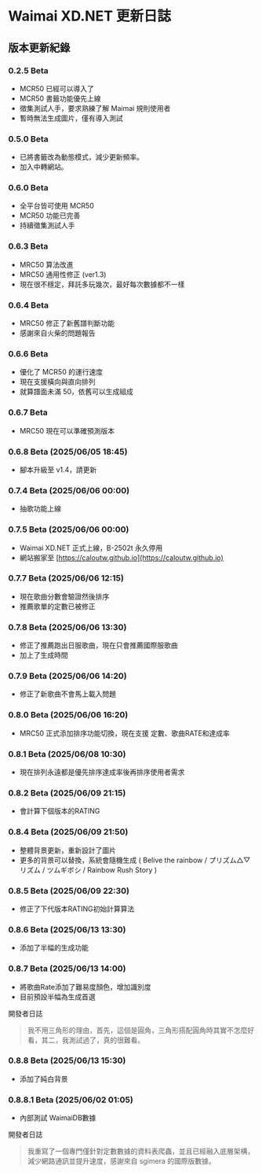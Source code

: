 # Waimai XD.NET 更新日誌

## 版本更新紀錄

### 0.2.5 Beta
- MCR50 已經可以導入了
- MCR50 書籤功能優先上線
- 徵集測試人手，要求熟練了解 Maimai 規則使用者
- 暫時無法生成圖片，僅有導入測試

### 0.5.0 Beta
- 已將書籤改為動態模式，減少更新頻率。
- 加入中轉網站。

### 0.6.0 Beta
- 全平台皆可使用 MCR50
- MCR50 功能已完善
- 持續徵集測試人手

### 0.6.3 Beta
- MRC50 算法改進
- MRC50 通用性修正 (ver1.3)
- 現在很不穩定，拜託多玩幾次，最好每次數據都不一樣

### 0.6.4 Beta
- MRC50 修正了新舊譜判斷功能
- 感謝來自火柴的問題報告

### 0.6.6 Beta
- 優化了 MCR50 的運行速度
- 現在支援橫向與直向排列
- 就算譜面未滿 50，依舊可以生成組成

### 0.6.7 Beta
- MRC50 現在可以準確預測版本

### 0.6.8 Beta (2025/06/05 18:45)
- 腳本升級至 v1.4，請更新

### 0.7.4 Beta (2025/06/06 00:00)
- 抽歌功能上線

### 0.7.5 Beta (2025/06/06 00:00)
- Waimai XD.NET 正式上線，B-2502t 永久停用
- 網站搬家至 [https://caloutw.github.io](https://caloutw.github.io)

### 0.7.7 Beta (2025/06/06 12:15)
- 現在歌曲分數會驗證然後排序
- 推薦歌單的定數已被修正

### 0.7.8 Beta (2025/06/06 13:30)
- 修正了推薦跑出日服歌曲，現在只會推薦國際服歌曲
- 加上了生成時間

### 0.7.9 Beta (2025/06/06 14:20)
- 修正了新歌曲不會馬上載入問題

### 0.8.0 Beta (2025/06/06 16:20)
- MRC50 正式添加排序功能切換，現在支援 定數、歌曲RATE和達成率

### 0.8.1 Beta (2025/06/08 10:30)
- 現在排列永遠都是優先排序達成率後再排序使用者需求

### 0.8.2 Beta (2025/06/09 21:15)
- 會計算下個版本的RATING

### 0.8.4 Beta (2025/06/09 21:50)
- 整體背景更新，重新設計了圖片
- 更多的背景可以替換，系統會隨機生成 ( Belive the rainbow / プリズム△▽リズム / ツムギボシ / Rainbow Rush Story )

### 0.8.5 Beta (2025/06/09 22:30)
- 修正了下代版本RATING初始計算算法

### 0.8.6 Beta (2025/06/13 13:30)
- 添加了半幅的生成功能

### 0.8.7 Beta (2025/06/13 14:00)
- 將歌曲Rate添加了難易度顏色，增加識別度
- 目前預設半幅為生成首選
  
開發者日誌
> 我不用三角形的理由，首先，這個是圓角，三角形搭配圓角時其實不怎麼好看，其二，我測試過了，真的很難看。

### 0.8.8 Beta (2025/06/13 15:30)
- 添加了純白背景

### 0.8.8.1 Beta (2025/06/02 01:05)
- 內部測試 WaimaiDB數據

開發者日誌
> 我重寫了一個專門僅針對定數數據的資料表爬蟲，並且已經融入底層架構，減少網路通訊並提升速度，感謝來自 sgimera 的國際版數據。
